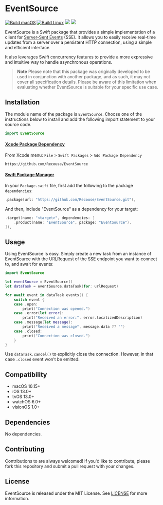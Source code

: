 # EventSource

[![Build macOS](https://github.com/Recouse/EventSource/actions/workflows/macos.yml/badge.svg)](https://github.com/Recouse/EventSource/actions/workflows/macos.yml)
[![Build Linux](https://github.com/Recouse/EventSource/actions/workflows/linux.yml/badge.svg)](https://github.com/Recouse/EventSource/actions/workflows/linux.yml)
[![](https://img.shields.io/endpoint?url=https%3A%2F%2Fswiftpackageindex.com%2Fapi%2Fpackages%2FRecouse%2FEventSource%2Fbadge%3Ftype%3Dplatforms)](https://swiftpackageindex.com/Recouse/EventSource)
[![](https://img.shields.io/endpoint?url=https%3A%2F%2Fswiftpackageindex.com%2Fapi%2Fpackages%2FRecouse%2FEventSource%2Fbadge%3Ftype%3Dswift-versions)](https://swiftpackageindex.com/Recouse/EventSource)

EventSource is a Swift package that provides a simple implementation of a client for [Server-Sent 
Events](https://html.spec.whatwg.org/multipage/server-sent-events.html) (SSE). It allows you to easily 
receive real-time updates from a server over a persistent HTTP connection, using a simple and efficient 
interface.

It also leverages Swift concurrency features to provide a more expressive and intuitive way to handle asynchronous operations.

> **Note**
> Please note that this package was originally developed to be used in conjunction with another package, 
and as such, it may not cover all specification details. Please be aware of this limitation when 
evaluating whether EventSource is suitable for your specific use case.

## Installation

The module name of the package is `EventSource`. Choose one of the instructions below to install and add 
the following import statement to your source code.

```swift
import EventSource
```

#### [Xcode Package Dependency](https://developer.apple.com/documentation/xcode/adding_package_dependencies_to_your_app)

From Xcode menu: `File` > `Swift Packages` > `Add Package Dependency`

```text
https://github.com/Recouse/EventSource
```

#### [Swift Package Manager](https://www.swift.org/package-manager)

In your `Package.swift` file, first add the following to the package `dependencies`:

```swift
.package(url: "https://github.com/Recouse/EventSource.git"),
```

And then, include "EventSource" as a dependency for your target:

```swift
.target(name: "<target>", dependencies: [
    .product(name: "EventSource", package: "EventSource"),
]),
```

## Usage

Using EventSource is easy. Simply create a new task from an instance of EventSource with the URLRequest of the SSE endpoint you want to connect to, and await for events:
```swift
import EventSource

let eventSource = EventSource()
let dataTask = eventSource.dataTask(for: urlRequest)

for await event in dataTask.events() {
    switch event {
    case .open:
        print("Connection was opened.")
    case .error(let error):
        print("Received an error:", error.localizedDescription)
    case .message(let message):
        print("Received a message", message.data ?? "")
    case .closed:
        print("Connection was closed.")
    }
}
```

Use `dataTask.cancel()` to explicitly close the connection. However, in that case `.closed` event won't be emitted.

## Compatibility

* macOS 10.15+
* iOS 13.0+
* tvOS 13.0+
* watchOS 6.0+
* visionOS 1.0+

## Dependencies

No dependencies.

## Contributing

Contributions to are always welcomed! If you'd like to contribute, please fork this repository and 
submit a pull request with your changes.

## License

EventSource is released under the MIT License. See [LICENSE](LICENSE) for more information.

